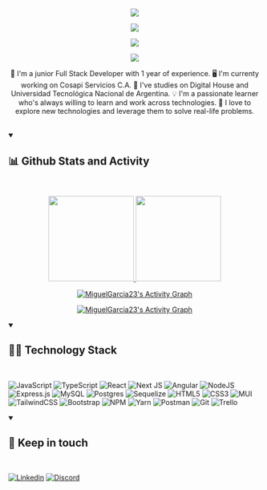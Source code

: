 <br/>

<p align="center">
	<a href="https://github.com/MiguelGarcia23">
		<img align="center" src="./miguelGarcia.png" />
	</a>
</p>

<p align="center">
	<a href="https://github.com/MiguelGarcia23">
		<img align="center" src="https://readme-typing-svg.demolab.com?font=Fira+Code&size=28&pause=1000&center=true&width=500&lines=Full+Stack+Developer;1+year+of+coding+experience;Always+learning+new+things" />
	</a>
</p>

<p align="center">
	<a href="https://github.com/MiguelGarcia23">
		<img align="center" src="https://komarev.com/ghpvc/?username=MiguelGarcia23&color=blue&style=for-the-badge" />
	</a>
</p>

<p align="center">
	<a href="https://github.com/MiguelGarcia23">
		<img align="center" src="https://quotes-github-readme.vercel.app/api?type=horizontal&theme=dark&quote=I+have+no+special+talent.+I+am+only+passionately+curious&author=Albert+Einstein" />
	</a>
</p>

<p align="center">
	🧠 I'm a junior Full Stack Developer with 1 year of experience. 
	🖥️ I'm currenty working on Cosapi Servicios C.A. 
	📖 I've studies on Digital House and Universidad Tecnológica Nacional de Argentina. 
	💡 I'm a passionate learner who's always willing to learn and work across technologies. 
	🔎 I love to explore new technologies and leverage them to solve real-life problems.
</p>

<br/>

<details open> 

<summary><h2>📊 Github Stats and Activity</h2></summary>
<br/>

<p align="center">
	<a href="https://github.com/MiguelGarcia23">
		<img src="https://github-readme-stats.vercel.app/api?username=MiguelGarcia23&show_icons=true&theme=dark" height="170px" />
	</a>
	<a href="https://github.com/MiguelGarcia23">
		<img src="https://github-readme-stats.vercel.app/api/top-langs/?username=MiguelGarcia23&show_icons=true&theme=dark&layout=compact" height="170px" />
	</a>
</p>

<p align="center">
	<a href="https://github.com/MiguelGarcia23">
		<img alt="MiguelGarcia23's Activity Graph" src="http://github-readme-streak-stats.herokuapp.com?user=MiguelGarcia23&theme=dark" />
	</a>
</p>

<p align="center">
	<a href="https://github.com/MiguelGarcia23">
		<img alt="MiguelGarcia23's Activity Graph" src="https://denvercoder1-activity-graph.herokuapp.com/graph/?username=MiguelGarcia23&bg_color=1F222E&color=F8D866&line=F85D7F&point=FFFFFF&hide_border=true" />
	</a>
</p>

</details> 


<details open> 

<summary><h2>👨‍💻 Technology Stack</h2></summary>
<br/>

![JavaScript](https://img.shields.io/badge/javascript-%23323330.svg?style=for-the-badge&logo=javascript&logoColor=%23F7DF1E)
![TypeScript](https://img.shields.io/badge/typescript-%23007ACC.svg?style=for-the-badge&logo=typescript&logoColor=white)
![React](https://img.shields.io/badge/react-%2320232a.svg?style=for-the-badge&logo=react&logoColor=%2361DAFB)
![Next JS](https://img.shields.io/badge/Next-black?style=for-the-badge&logo=next.js&logoColor=white)
![Angular](https://img.shields.io/badge/angular-%23DD0031.svg?style=for-the-badge&logo=angular&logoColor=white)
![NodeJS](https://img.shields.io/badge/node.js-6DA55F?style=for-the-badge&logo=node.js&logoColor=white)
![Express.js](https://img.shields.io/badge/express.js-%23404d59.svg?style=for-the-badge&logo=express&logoColor=%2361DAFB)
![MySQL](https://img.shields.io/badge/mysql-%2300f.svg?style=for-the-badge&logo=mysql&logoColor=white)
![Postgres](https://img.shields.io/badge/postgres-%23316192.svg?style=for-the-badge&logo=postgresql&logoColor=white)
![Sequelize](https://img.shields.io/badge/Sequelize-52B0E7?style=for-the-badge&logo=Sequelize&logoColor=white)
![HTML5](https://img.shields.io/badge/html5-%23E34F26.svg?style=for-the-badge&logo=html5&logoColor=white)
![CSS3](https://img.shields.io/badge/css3-%231572B6.svg?style=for-the-badge&logo=css3&logoColor=white)
![MUI](https://img.shields.io/badge/MUI-%230081CB.svg?style=for-the-badge&logo=mui&logoColor=white)
![TailwindCSS](https://img.shields.io/badge/tailwindcss-%2338B2AC.svg?style=for-the-badge&logo=tailwind-css&logoColor=white)
![Bootstrap](https://img.shields.io/badge/bootstrap-%23563D7C.svg?style=for-the-badge&logo=bootstrap&logoColor=white)
![NPM](https://img.shields.io/badge/NPM-%23000000.svg?style=for-the-badge&logo=npm&logoColor=white)
![Yarn](https://img.shields.io/badge/yarn-%232C8EBB.svg?style=for-the-badge&logo=yarn&logoColor=white)
![Postman](https://img.shields.io/badge/Postman-FF6C37?style=for-the-badge&logo=postman&logoColor=white)
![Git](https://img.shields.io/badge/git-%23F05033.svg?style=for-the-badge&logo=git&logoColor=white)
![Trello](https://img.shields.io/badge/Trello-%23026AA7.svg?style=for-the-badge&logo=Trello&logoColor=white)

</details> 


<details open> 

<summary><h2>👋 Keep in touch</h2></summary>
<br/>

[![Linkedin](https://img.shields.io/badge/LinkedIn-0077B5?style=for-the-badge&logo=linkedin&logoColor=white)](https://www.linkedin.com/in/miguel-alejandro-garcia-sevilla/)
[![Discord](https://img.shields.io/badge/Discord-%235865F2.svg?style=for-the-badge&logo=discord&logoColor=white)](https://discord.com/users/951659398227460117)

</details>